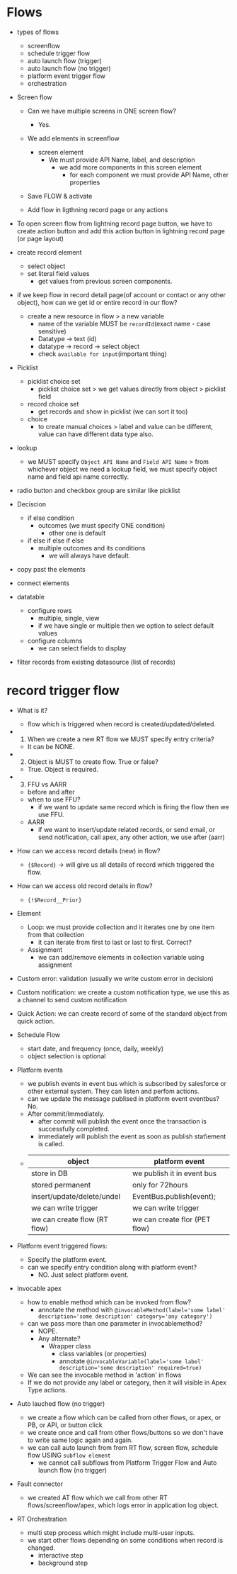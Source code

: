 # Flows

- types of flows
    - screenflow
    - schedule trigger flow
    - auto launch flow (trigger)
    - auto launch flow (no trigger)
    - platform event trigger flow
    - orchestration


- Screen flow
    - Can we have multiple screens in ONE screen flow?
        - Yes.
    - We add elements in screenflow
        - screen element
            - We must provide API Name, label, and description
                - we add more components in this screen element
                    - for each component we must provide API Name, other properties
    
    - Save FLOW & activate
    - Add flow in ligthning record page or any actions

- To open screen flow from lightning record page button, we have to create action button and add this action button in lightning record page (or page layout)

- create record element
    - select object
    - set literal field values
        - get values from previous screen components.

- if we keep flow in record detail page(of account or contact or any other object), how can we get id or entire record in our flow?
    - create a new resource in flow > a new variable
        - name of the variable MUST be `recordId`(exact name - case sensitive)
        - Datatype -> text (id)
        - datatype -> record -> select object
        - check `available for input`(important thing)
    
- Picklist
    - picklist choice set
        - picklist choice set > we get values directly from object > picklist field
    - record choice set
        - get records and show in picklist (we can sort it too)
    - choice
        - to create manual choices > label and value can be different, value can have different data type also.

- lookup
    - we MUST specify `Object API Name` and `Field API Name` > from whichever object we need a lookup field, we must specify object name and field api name correctly.

- radio button and checkbox group are similar like picklist

- Deciscion 
    - if else condition
        - outcomes (we must specify ONE condition)
            - other one is default
    - if else if else if else
        - multiple outcomes and its conditions
            - we will always have default.

- copy past the elements  
- connect elements 

- datatable
    - configure rows
        - multiple, single, view
        - if we have single or multiple then we option to select default values
    - configure columns
        - we can select fields to display

- filter records from existing datasource (list of records)


# record trigger flow

- What is it?
    - flow which is triggered when record is created/updated/deleted.
- 1) When we create a new RT flow we MUST specify entry criteria?
    - It can be NONE.
- 2) Object is MUST to create flow. True or false?
    - True. Object is required.
- 3) FFU vs AARR
    - before and after
    - when to use FFU?
        - if we want to update same record which is firing the flow then we use FFU.
    - AARR
        - if we want to insert/update related records, or send email, or send notification, call apex, any other action, we use after (aarr)

- How can we access record details (new) in flow?
    - `{$Record}` -> will give us all details of record which triggered the flow.
- How can we access old record details in flow?
    - `{!$Record__Prior}`

- Element
    - Loop: we must provide collection and it iterates one by one item from that collection
        - it can iterate from first to last or last to first. Correct?
    - Assignment
        - we can add/remove elements in collection variable using assignment

- Custom error: validation (usually we write custom error in decision)

- Custom notification: we create a custom notification type, we use this as a channel to send custom notification

- Quick Action: we can create record of some of the standard object from quick action.

- Schedule Flow
    - start date, and frequency (once, daily, weekly)
    - object selection is optional

- Platform events
    - we publish events in event bus which is subscribed by salesforce or other external system. They can listen and perfom actions.
    - can we update the message publised in platform event eventbus? No.
    - After commit/Immediately.
        - after commit will publish the event once the transaction is successfully completed.
        - immediately will publish the event as soon as publish stat\ement is called.
    -   | object          |             platform event |
        | ------------     |      ------------------------|     
        |store in DB              |       we publish it in event bus|
        |stored permanent            |    only for 72hours|
        |insert/update/delete/undel |     EventBus.publish(event);|
        |we can write trigger        |    we can write trigger|
        |we can create flow (RT flow) |   we can create flor (PET flow)|

- Platform event triggered flows:
    - Specify the platform event.
    - can we specify entry condition along with platform event?
        - NO. Just select platform event.
        
- Invocable apex
    - how to enable method which can be invoked from flow?
        - annotate the method with `@invocableMethod(label='some label' description='some description' category='any category')`
    - can we pass more than one parameter in invocablemethod?
        - NOPE.
        - Any alternate?
            - Wrapper class
                - class variables (or properties)
                - annotate `@invocableVariable(label='some label' description='some description' required=true)`
    - We can see the invocable method in 'action' in flows
    - If we do not provide any label or category, then it will visible in Apex Type actions.

- Auto lauched flow (no trigger)
    - we create a flow which can be called from other flows, or apex, or PB, or API, or button click
    - we create once and call from other flows/buttons so we don't have to write same logic again and again.
    - we can call auto launch from from RT flow, screen flow, schedule flow USING `subflow element`
        - we cannot call subflows from Platform Trigger Flow and Auto launch flow (no trigger)
- Fault connector
    - we created AT flow which we call from other RT flows/screenflow/apex, which logs error in application log object.

- RT Orchestration
    - multi step process which might include multi-user inputs.
    - we start other flows depending on some conditions when record is changed. 
        - interactive step
        - background step
    
    
    
    